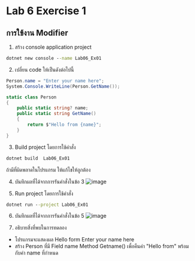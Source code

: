 # Lab 6 Exercise 1

## การใช้งาน Modifier

1. สร้าง console application project

```cmd
dotnet new console --name Lab06_Ex01
```

2. เปลี่ยน code ให้เป็นดังต่อไปนี้

```cs
Person.name = "Enter your name here";
System.Console.WriteLine(Person.GetName());

static class Person
{
    public static string? name;
    public static string GetName()
    {
        return $"Hello from {name}";
    }
}
```

3. Build project โดยการใช้คำสั่ง

```cmd
dotnet build  Lab06_Ex01
```

ถ้ามีที่ผิดพลาดในโปรแกรม ให้แก้ไขให้ถูกต้อง

4. บันทึกผลที่ได้จากการรันคำสั่งในข้อ 3
![image](https://github.com/ThanchiraCharakhon099/03376836-OOP-2566-Lab-06/assets/144195708/dfab1ae2-2d28-46d0-a50c-d2931c4e1fd9)

5. Run project โดยการใช้คำสั่ง

```cmd
dotnet run --project Lab06_Ex01
```

6. บันทึกผลที่ได้จากการรันคำสั่งในข้อ 5
![image](https://github.com/ThanchiraCharakhon099/03376836-OOP-2566-Lab-06/assets/144195708/1259a92f-eae7-4745-b2f9-86f95e5a2152)

7. อธิบายสิ่งที่พบในการทดลอง
 - โปรแกรมจะแสดงผล Hello form Enter your name here 
 - สร้าง Person ที่มี Field name Method Getname() เพื่อคืนค่า "Hello from"        พร้อมกับค่า name ที่กำหนด
